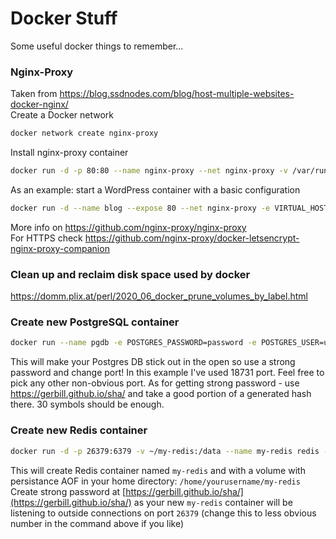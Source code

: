 # Docker Stuff
Some useful docker things to remember...

### Nginx-Proxy
Taken from https://blog.ssdnodes.com/blog/host-multiple-websites-docker-nginx/  
Create a Docker network
```bash
docker network create nginx-proxy
```
Install nginx-proxy container
```bash
docker run -d -p 80:80 --name nginx-proxy --net nginx-proxy -v /var/run/docker.sock:/tmp/docker.sock jwilder/nginx-proxy
```
As an example: start a WordPress container with a basic configuration
```bash
docker run -d --name blog --expose 80 --net nginx-proxy -e VIRTUAL_HOST=blog.DOMAIN.TLD wordpress
```
More info on https://github.com/nginx-proxy/nginx-proxy  
For HTTPS check https://github.com/nginx-proxy/docker-letsencrypt-nginx-proxy-companion

### Clean up and reclaim disk space used by docker
https://domm.plix.at/perl/2020_06_docker_prune_volumes_by_label.html

### Create new PostgreSQL container
```bash
docker run --name pgdb -e POSTGRES_PASSWORD=password -e POSTGRES_USER=user -e POSTGRES_DB=dbname -p 0.0.0.0:18731:5432 -d -v `pwd`/bot_pg:/var/lib/postgresql/data postgres
```
This will make your Postgres DB stick out in the open so use a strong password and change port! In this example I've used 18731 port. Feel free to pick any other non-obvious port. As for getting strong password - use https://gerbill.github.io/sha/ and take a good portion of a generated hash there. 30 symbols should be enough.


### Create new Redis container
```bash
docker run -d -p 26379:6379 -v ~/my-redis:/data --name my-redis redis --requirepass 480f69c349f65332f47076099967c --appendonly yes
```
This will create Redis container named `my-redis` and with a volume with persistance AOF in your home directory: `/home/yourusername/my-redis`  
Create strong password at [https://gerbill.github.io/sha/](https://gerbill.github.io/sha/) as your new `my-redis` container will be listening to outside connections on port `26379` (change this to less obvious number in the command above if you like)
